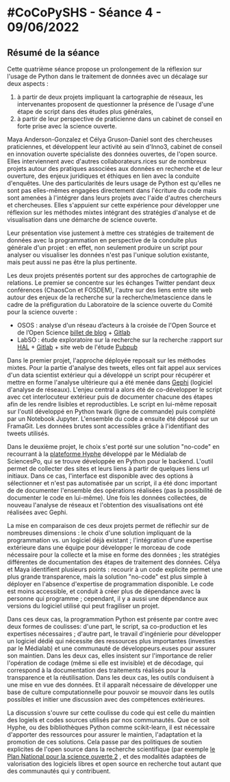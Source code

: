 # #CoCoPySHS - Séance 4 - 09/06/2022

## Résumé de la séance

Cette quatrième séance propose un prolongement de la réflexion sur l'usage de Python dans le traitement de données avec un décalage sur deux aspects : 
1. à partir de deux projets impliquant la cartographie de réseaux, les intervenantes proposent de questionner la présence de l'usage d'une étape de script dans des études plus générales, 
2. à partir de leur perspective de praticienne dans un cabinet de conseil en forte prise avec la science ouverte.

Maya Anderson-Gonzalez et Célya Gruson-Daniel sont des chercheuses praticiennes, et développent leur activité au sein d'Inno3, cabinet de conseil en innovation ouverte spécialiste des données ouvertes, de l'open source. Elles interviennent avec d'autres collaborateurs.rices sur de nombreux projets autour des pratiques associées aux données en recherche et de leur ouverture, des enjeux juridiques et éthiques en lien avec la conduite d'enquêtes. Une des particularités de leurs usage de Python est qu'elles ne sont pas elles-mêmes engagées directement dans l'écriture du code mais sont amenées à l'intégrer dans leurs projets avec l'aide d'autres chercheurs et chercheuses. Elles s'appuient sur cette expérience pour développer une réflexion sur les méthodes mixtes intégrant des stratégies d'analyse et de visualisation dans une démarche de science ouverte. 

Leur présentation vise justement à mettre ces stratégies de traitement de données avec la programmation en perspective de la conduite plus générale d'un projet : en effet, non seulement produire un script pour analyser ou visualiser les données n'est pas l'unique solution existante, mais peut aussi ne pas être la plus pertinente.

Les deux projets présentés portent sur des approches de cartographie de relations. Le premier se concentre sur les échanges Twitter pendant deux conférences (ChaosCon et FOSDEM), l'autre sur des liens entre site web autour des enjeux de la recherche sur la recherche/metascience dans le cadre de la préfiguration du Laboratoire de la science ouverte du Comité pour la science ouverte : 
- OSOS : analyse d'un réseau d’acteurs à la croisée de l'Open Source et de l’Open Science [billet de blog](https://inno3.fr/actualite/projet-de-recherche-ouverte-osos-analyse-dun-reseau-dacteurs-la-croisee-de-lopen-source) + [Gitlab](https://code.inno3.cricket/ouvert/osos)
- LabSO : étude exploratoire sur la recherche sur la recherche :rapport sur [HAL](https://hal-lara.archives-ouvertes.fr/hal-03663434) +  [Gitlab](https://gitlab.com/inno3/labso-meta-research-public) + site web de l'étude [Pubpub](https://meta-open-research.pubpub.org/)

Dans le premier projet, l'approche déployée reposait sur les méthodes mixtes. Pour la partie d'analyse des tweets, elles ont fait appel aux services d'un data scientist extérieur qui a développé un script pour récupérer et mettre en forme l'analyse ultérieure qui a été menée dans [Gephi](https://gephi.org/) (logiciel d'analyse de réseaux). L'enjeu central a alors été de co-développer le script avec cet interlocuteur extérieur puis de documenter chacune des étapes afin de les rendre lisibles et reproductibles. Le script en lui-même reposait sur l'outil développé en Python twark (ligne de commande) puis complété par un Notebook Jupyter. L'ensemble du code a ensuite été déposé sur un FramaGit. Les données brutes sont accessibles grâce à l'identifiant des tweets utilisés.

Dans le deuxième projet, le choix s'est porté sur une solution "no-code" en recourrant à la [plateforme Hyphe](https://hyphe.medialab.sciences-po.fr/) développé par le Médialab de SciencesPo, qui se trouve développée en Python pour le backend. L'outil permet de collecter des sites et leurs liens à partir de quelques liens url initiaux. Dans ce cas, l'interface est disponible avec des options à sélectionner et n'est pas automatisée par un script, il a été donc important de de documenter l'ensemble des opérations réalisées (pas la possibilité de documenter le code en lui-même). Une fois les données collectées, de nouveau l'analyse de réseaux et l'obtention des visualisations ont été réalisées avec Gephi.

La mise en comparaison de ces deux projets permet de réflechir sur de nombreuses dimensions : le choix d'une solution impliquant de la programmation vs. un logiciel déjà existant ; l'intégration d'une expertise extérieure dans une équipe pour développer le morceau de code nécessaire pour la collecte et la mise en forme des données ; les stratégies différentes de documentation des étapes de traitement des données. Célya et Maya identifient plusieurs points : recourir à un code explicite permet une plus grande transparence, mais la solution "no-code" est plus simple à déployer en l'absence d'expertise de programmation disponible. Le code est moins accessible, et conduit à créer plus de dépendance avec la personne qui programme ; cependant, il y a aussi une dépendance aux versions du logiciel utilisé qui peut fragiliser un projet. 

Dans ces deux cas, la programmation Python est présente par contre avec deux formes de coulisses:  d'une part, le script, sa co-production et les expertises nécessaires ; d'autre part, le travail d'ingénierie pour développer un logiciel dédié qui nécessite des ressources plus importantes (investies par le Médialab) et une communauté de développeurs.euses pour assurer son maintien. Dans les deux cas, elles insistent sur l'importance de relier l'opération de codage (même si elle est invisible) et de décodage, qui correspond à la documentation des traitements réalisés pour la transparence et la réutilisation. Dans les deux cas, les outils conduisent à une mise en vue des données. Et il apparaît nécessaire de développer une base de culture computationnelle pour pouvoir se mouvoir dans les outils possibles et initier une discussion avec des compétences extérieures.

La discussion s'ouvre sur cette coulisse du code qui est celle du maintien des logiels et codes sources utilisés par nos communautés. Que ce soit Hyphe, ou des bibliothèques Python comme scikit-learn, il est nécessaire d'apporter des ressources pour assurer le maintien, l'adaptation et la promotion de ces solutions. Cela passe par des politiques de soutien explicites de l'open source dans la recherche scientifique (par exemple [le Plan National pour la science ouverte 2](https://www.ouvrirlascience.fr/deuxieme-plan-national-pour-la-science-ouverte/) , et des modalités adaptées de valorisation des logiciels libres et open source en recherche tout autant que des communautés qui y contribuent.

